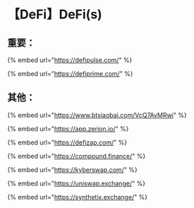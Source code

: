 # 【DeFi】DeFi\(s\)

## 重要：

{% embed url="https://defipulse.com/" %}

{% embed url="https://defiprime.com/" %}

## 其他：

{% embed url="https://www.btxiaobai.com/VcQ7AvMRwi" %}

{% embed url="https://app.zerion.io/" %}

{% embed url="https://defizap.com/" %}

{% embed url="https://compound.finance/" %}

{% embed url="https://kyberswap.com/" %}

{% embed url="https://uniswap.exchange/" %}

{% embed url="https://synthetix.exchange/" %}




